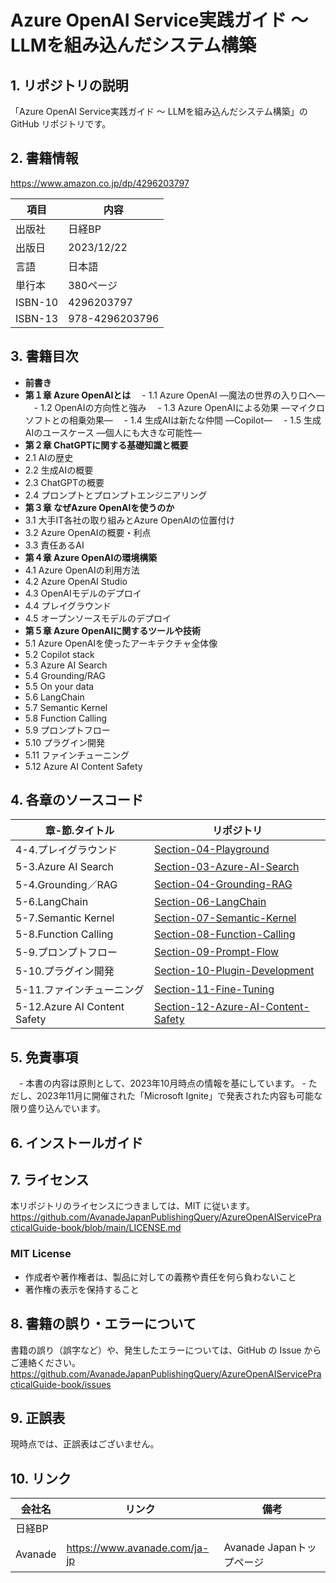 # Azure OpenAI Service実践ガイド ～ LLMを組み込んだシステム構築

## 1.	リポジトリの説明
「Azure OpenAI Service実践ガイド ～ LLMを組み込んだシステム構築」の GitHub リポジトリです。

## 2. 書籍情報
https://www.amazon.co.jp/dp/4296203797

| 項目 | 内容 |
| ---- | ---- |
| 出版社	| 日経BP |
| 出版日	| 2023/12/22 |
| 言語	| 日本語 |
| 単行本| 380ページ |
| ISBN-10 | 4296203797 |
| ISBN-13	| 978-4296203796 |

## 3. 書籍目次
- **前書き**
- **第１章	Azure OpenAIとは**
　- 1.1	Azure OpenAI ―魔法の世界の入り口へ―
　- 1.2	OpenAIの方向性と強み
　- 1.3	Azure  OpenAIによる効果  ―マイクロソフトとの相乗効果―
　- 1.4	生成AIは新たな仲間 ―Copilot―
　- 1.5	生成AIのユースケース  ―個人にも大きな可能性―
- **第２章	ChatGPTに関する基礎知識と概要**
 -  2.1	AIの歴史
 -  2.2	生成AIの概要
 -  2.3	ChatGPTの概要
 -  2.4	プロンプトとプロンプトエンジニアリング
- **第３章	なぜAzure OpenAIを使うのか**
 - 3.1	大手IT各社の取り組みとAzure  OpenAIの位置付け
 - 3.2	Azure  OpenAIの概要・利点
 - 3.3	責任あるAI
- **第４章	Azure OpenAIの環境構築**
 - 4.1	Azure  OpenAIの利用方法
 - 4.2	Azure OpenAI Studio
 - 4.3	OpenAIモデルのデプロイ
 - 4.4	プレイグラウンド
 - 4.5	オープンソースモデルのデプロイ
- **第５章	Azure OpenAIに関するツールや技術**	
 - 5.1	Azure  OpenAIを使ったアーキテクチャ全体像
 - 5.2	Copilot stack
 - 5.3	Azure AI Search
 - 5.4	Grounding/RAG
 - 5.5	On your data
 - 5.6	LangChain
 - 5.7	Semantic Kernel
 - 5.8	Function Calling
 - 5.9	プロンプトフロー
 - 5.10	プラグイン開発
 - 5.11	ファインチューニング
 - 5.12	Azure AI Content Safety

## 4.	各章のソースコード
| 章-節.タイトル | リポジトリ |
| --- | --- |
| 4-4.プレイグラウンド         | [Section-04-Playground](https://github.com/AvanadeJapanPublishingQuery/AzureOpenAIServicePracticalGuide-book/tree/main/Chapter-04-Azure-OpenAI-Environment-Setup/Section-04-Playground) |
| 5-3.Azure AI Search          | [Section-03-Azure-AI-Search](https://github.com/AvanadeJapanPublishingQuery/AzureOpenAIServicePracticalGuide-book/tree/main/Chapter-05-Azure-OpenAI-Tools-and-Techniques/Section-03-Azure-AI-Search/python) |
| 5-4.Grounding／RAG           | [Section-04-Grounding-RAG](https://github.com/AvanadeJapanPublishingQuery/AzureOpenAIServicePracticalGuide-book/tree/main/Chapter-05-Azure-OpenAI-Tools-and-Techniques/Section-04-Grounding-RAG/python) |
| 5-6.LangChain                | [Section-06-LangChain](https://github.com/AvanadeJapanPublishingQuery/AzureOpenAIServicePracticalGuide-book/tree/main/Chapter-05-Azure-OpenAI-Tools-and-Techniques/Section-06-LangChain/python) |
| 5-7.Semantic Kernel          | [Section-07-Semantic-Kernel](https://github.com/AvanadeJapanPublishingQuery/AzureOpenAIServicePracticalGuide-book/tree/main/Chapter-05-Azure-OpenAI-Tools-and-Techniques/Section-07-Semantic-Kernel) |
| 5-8.Function Calling         | [Section-08-Function-Calling](https://github.com/AvanadeJapanPublishingQuery/AzureOpenAIServicePracticalGuide-book/tree/main/Chapter-05-Azure-OpenAI-Tools-and-Techniques/Section-08-Function-Calling/python) |
| 5-9.プロンプトフロー         | [Section-09-Prompt-Flow](https://github.com/AvanadeJapanPublishingQuery/AzureOpenAIServicePracticalGuide-book/tree/main/Chapter-05-Azure-OpenAI-Tools-and-Techniques/Section-09-Prompt-Flow) |
| 5-10.プラグイン開発          | [Section-10-Plugin-Development](https://github.com/AvanadeJapanPublishingQuery/AzureOpenAIServicePracticalGuide-book/tree/main/Chapter-05-Azure-OpenAI-Tools-and-Techniques/Section-10-Plugin-Development) |
| 5-11.ファインチューニング    | [Section-11-Fine-Tuning](https://github.com/AvanadeJapanPublishingQuery/AzureOpenAIServicePracticalGuide-book/tree/main/Chapter-05-Azure-OpenAI-Tools-and-Techniques/Section-11-Fine-Tuning) |
| 5-12.Azure AI Content Safety | [Section-12-Azure-AI-Content-Safety](https://github.com/AvanadeJapanPublishingQuery/AzureOpenAIServicePracticalGuide-book/tree/main/Chapter-05-Azure-OpenAI-Tools-and-Techniques/Section-12-Azure-AI-Content-Safety/http) |

## 5.	免責事項
　- 本書の内容は原則として、2023年10月時点の情報を基にしています。
	- ただし、2023年11月に開催された「Microsoft Ignite」で発表された内容も可能な限り盛り込んでいます。

## 6.	インストールガイド

## 7.	ライセンス
本リポジトリのライセンスにつきましては、MIT に従います。
https://github.com/AvanadeJapanPublishingQuery/AzureOpenAIServicePracticalGuide-book/blob/main/LICENSE.md

### MIT License
- 作成者や著作権者は、製品に対しての義務や責任を何ら負わないこと
- 著作権の表示を保持すること

## 8.	書籍の誤り・エラーについて
書籍の誤り（誤字など）や、発生したエラーについては、GitHub の Issue からご連絡ください。
	https://github.com/AvanadeJapanPublishingQuery/AzureOpenAIServicePracticalGuide-book/issues

## 9. 正誤表
現時点では、正誤表はございません。

## 10. リンク
| 会社名 | リンク | 備考 |
| --- | --- | --- |
| 日経BP |  |  |
| Avanade | https://www.avanade.com/ja-jp | Avanade Japanトップページ |
